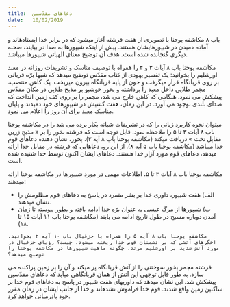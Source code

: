 ```yaml
---
title:  دعاهای مقدّسین
date:   10/02/2019
---
```


باب ۸ مکاشفه یوحنا با تصویری از هفت فرشته آغاز میشود که در برابر خدا ایستادهاند و آماده دمیدن در شیپورهایشان هستند. پیش از اینکه شیپورها به صدا در بیایند، صحنه دیگری گنجانده شده است. هدف آن توضیح معنای الهیاتی شیپورها میباشد.

مکاشفه یوحنا باب ۸ آیات ۳ و ۴ را همراه با توصیف مناسک و تشریفات روزانه در معبد اورشلیم را بخوانید: یک تفسیر یهودی از کتاب مقدّس توضیح میدهد که شبها برّه قربانی بر روی قربانگاه قرار میگرفت و خون از پایه قربانگاه بیرون میریخت. یک کاهن منتصب، مجمر طلایی داخل معبد را برداشته و بخور خوشبو بر مذبح طلایی در مکان مقدّس پیشکش می نمود. هنگامی که کاهن خارج می شد، مجمر را بر روی کف زمین انداخت که صدای بلندی بوجود می آورد. در این زمان، هفت کشیش در شیپورهای خود دمیدند و پایان مناسک معبد برای آن روز را اعلام می نمود.

میتوان نحوه کاربرد زبانی را که در تشریفات شبانه بکار برده می شد را در مکاشفه یوحنا باب ۸ آیات ۳ تا ۵ را ملاحظه نمود. قابل توجه است که فرشته بخور را بر « مذبح زرین مقابل تخت » دریافت میکند (مکاشفه یوحنا باب ۸ آیه ۳). بخور، نشان دهنده دعاهای قوم خدا میباشد (مکاشفه یوحنا باب ۵ آیه ۸). از این رو، دعاهایی که فرشته در مقابل خدا ارائه میدهد، دعاهای قوم مورد آزار خدا هستند. دعاهای ایشان اکنون توسط خدا شنیده شده است.

مکاشفه یوحنا باب ۸ آیات ۳ تا ۵، اطلاعات مهمی در مورد شیپورها در مکاشفه یوحنا ارائه میدهند:

- الف) هفت شیپور، داوری خدا بر بشر متمرد در پاسخ به دعاهای قوم مظلومش را نشان میدهند.
- ب) شیپورها از مرگ عیسی به عنوان برّه خدا ادامه یافته و بطور پیوسته تا زمان آمدن دوباره مسیح در طول تاریخ ادامه می یابند (مکاشفه یوحنا باب ۱۱ آیات ۱۵ تا ۱۸).

`مکاشفه یوحنا باب ۸ آیه ۵ را همراه با حزقیال باب ۱۰ آیه ۲ بخوانید. اخگرهای آتشی که بر دشمنان قوم خدا ریخته میشود، چیست؟ رؤیای حزقیال در مورد آتش شدید بر اورشلیم مرتد، چگونه ماهیت شیپورها در مکاشفه یوحنا را توضیح میدهد؟`

فرشته مجمر بخور سوختنی را از آتش قربانگاه پر میکند و آن را بر زمین پراکنده می سازد. به طور قابل توجهی این آتش از همان قربانگاهی میآید که دعاهای مقدّسین پیشکش شد. این نشان میدهد که داوریهای هفت شیپور در پاسخ به دعاهای قوم خدا بر ساکنین زمین واقع شدند. قوم خدا فراموش نشدهاند و خدا از جانب ایشان در زمان مقرر خود پادرمیانی خواهد کرد.